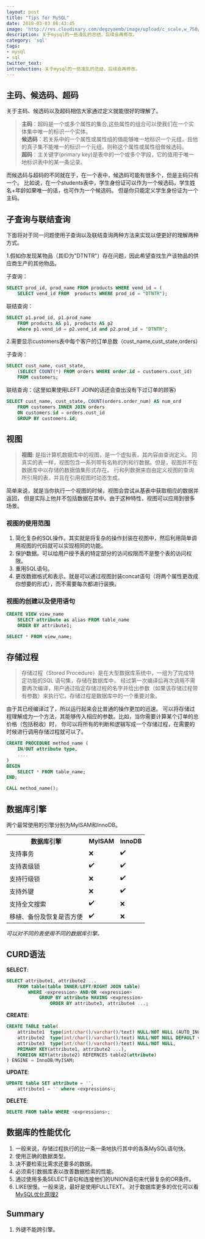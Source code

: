 ```yaml
---
layout: post
title: "Tips for MySQL"
date: 2018-03-03 06:43:45
image: 'http://res.cloudinary.com/degzyaemb/image/upload/c_scale,w_750/v1520061329/infernal_afairs1_1.png'
description: 关于mysql的一些凌乱的总结，后续会再修改。
category: 'sql'
tags:
- mysql
- sql
twitter_text:
introduction: 关于mysql的一些凌乱的总结，后续会再修改。
---
```


## 主码、候选码、超码
关于主码、候选码以及超码相信大家通过定义就能很好的理解了。
> **主码**：超码是一个或多个属性的集合,这些属性的组合可以使我们在一个实体集中唯一的标识一个实体。<br>
> **候选码**：若关系中的一个属性或属性组的值能够唯一地标识一个元组，且他的真子集不能唯一的标识一个元组，则称这个属性或属性组做候选码。<br>
> **超码**：主关键字(primary key)是表中的一个或多个字段，它的值用于唯一地标识表中的某一条记录。

而候选码与超码的不同就在于，在一个表中，候选码可能有很多个，但是主码只有一个。
比如说，在一个students表中，学生身份证可以作为一个候选码，学生姓名+年龄如果唯一的话，也可作为一个候选码。
但是你只能定义学生身份证为一个主码。

## 子查询与联结查询

下面将对于同一问题使用子查询以及联结查询两种方法来实现以便更好的理解两种方式。

1.假如你发现某物品（其ID为"DTNTR"）存在问题，因此希望查找生产该物品的供应商生产的其他物品。

子查询：
```sql
SELECT prod_id, prod_name FROM products WHERE vend_id = (
    SELECT vend_id FROM  products WHERE prod_id = "DTNTR");
```

联结查询：
```sql
SELECT p1.prod_id, p1.prod_name
    FROM products AS p1, products AS p2
    where p1.vend_id = p2.vend_id and p2.prod_id = "DTNTR";
```

2.需要显示customers表中每个客户的订单总数（cust_name,cust_state,orders）

子查询：
```sql
SELECT cust_name, cust_state,
    (SELECT COUNT(*) FROM orders WHERE order.id = customers.cust_id)
    FROM customers;
```

联结查询：(这里如果使用LEFT JOIN的话还会查出没有下过订单的顾客)
```sql
SELECT cust_name, cust_state, COUNT(orders.order_num) AS num_ord
    FROM customers INNER JOIN orders
    ON customers.id = orders.cust_id
    GROUP BY customers.id;
```

## 视图

> **视图**: 是指计算机数据库中的视图，是一个虚拟表，其内容由查询定义。
同真实的表一样，视图包含一系列带有名称的列和行数据。但是，视图并不在数据库中以存储的数据值集形式存在。
行和列数据来自由定义视图的查询所引用的表，并且在引用视图时动态生成。

简单来说，就是当你执行一个视图的时候，视图会尝试从基表中获取相应的数据并返回，
但是实际上他并不包括数据在其中。由于这种特性，视图可以应用到很多场景。

### 视图的使用范围

1. 简化复杂的SQL操作。其实就是将复杂的操作封装在视图中，然后利用简单调用视图的代码就可以实现相同的功能。
2. 保护数据。可以给用户授予表的特定部分的访问权限而不是整个表的访问权限。
3. 重用SQL语句。
4. 更改数据格式和表示。就是可以通过视图封装concat语句（将两个属性更改成你想要的形式），而不需要每次都进行装换。

### 视图的创建以及使用语句
```sql
CREATE VIEW view_name
    SELECT attribute as alias FROM table_name
    ORDER BY attribute1;

SELECT * FROM view_name;
```

## 存储过程

> 存储过程（Stored Procedure）是在大型数据库系统中，一组为了完成特定功能的SQL 语句集，存储在数据库中，
经过第一次编译后再次调用不需要再次编译，用户通过指定存储过程的名字并给出参数（如果该存储过程带有参数）来执行它。存储过程是数据库中的一个重要对象。

由于其已经编译过了，所以运行起来会比普通的操作更加的迅速。
可以将存储过程理解成为一个方法，其能够传入相应的参数。比如，当你需要计算某个订单的总价格（包括税收）时，
你可以将所有的判断和逻辑写成一个存储过程，在需要的时候进行调用存储过程就可以了。

```sql
CREATE PROCEDURE method_name (
    IN/OUT attribute type,
    ....
)
BEGIN
    SELECT * FROM table_name;
END;

CALL method_name();
```

## 数据库引擎
两个最常使用的引擎分别为MyISAM和InnoDB。
<table style="width: 500px;">
    <tr>
        <th>数据库引擎</th>
        <th>MyISAM</th>
        <th>InnoDB</th>
    </tr>
    <tr>
        <td>支持事务</td>
        <td>❌</td>
        <td>✔️</td>
    </tr>
    <tr>
        <td>支持表级锁</td>
        <td>✔️</td>
        <td>✔️</td>
    </tr>
    <tr>
        <td>支持行级锁</td>
        <td>❌️</td>
        <td>✔️</td>
    </tr>
    <tr>
        <td>支持外键</td>
        <td>❌️</td>
        <td>✔️</td>
    </tr>
    <tr>
        <td>支持全文搜索</td>
        <td>✔️</td>
        <td>❌</td>
    </tr>
    <tr>
        <td>移植、备份及恢复是否方便</td>
        <td>✔️</td>
        <td>❌</td>
    </tr>
</table>

*可以对不同的表使用不同的数据库引擎。*

## CURD语法

**SELECT**:
```sql
SELECT attribute1, attribute2 ...
    FROM table(table INNER/LEFT/RIGHT JOIN table)
        WHERE <expression> AND/OR <expression>
            GROUP BY attribute HAVING <expression>
                ORDER BY attribute3, attribute4 ...;
```

**CREATE**:
```sql
CREATE TABLE table(
    attribute1  type(int/char()/varchar()/text) NULL/NOT NULL (AUTO_INCREMENT),
    attribute2  type(int/char()/varchar()/text) NULL/NOT NULL DEFAULT value,
    attribute3  type(int/char()/varchar()/text) NULL/NOT NULL,
    PRIMARY KEY(attribute1, attribute2 ...),
    FOREIGN KEY(attribute2) REFERNCES table2(attribute)
) ENGINE = InnoDB/MyISAM;
```

**UPDATE**:
```sql
UPDATE table SET attribute = '',
    attribute1 = '' where <expressions>;
```

**DELETE**:
```sql
DELETE FROM table WHERE <expressions>;
```

## 数据库的性能优化

1. 一般来说，存储过程执行的比一条一条地执行其中的各条MySQL语句快。
2. 使用正确的数据类型。
3. 决不要检索比需求还要多的数据。
4. 必须索引数据库表以改善数据检索的性能。
5. 通过使用多条SELECT语句和连接他们的UNION语句来代替复杂的OR条件。
6. LIKE很慢。一般来说，最好是使用FULLTEXT。
对于数据库更多的优化可以看<a href="https://www.jianshu.com/p/01b9f028d9c7">MySQL优化原理2</a>

## Summary
1. 外键不能跨引擎。

